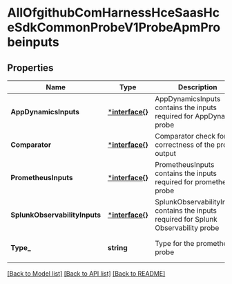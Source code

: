 # AllOfgithubComHarnessHceSaasHceSdkCommonProbeV1ProbeApmProbeinputs

## Properties
Name | Type | Description | Notes
------------ | ------------- | ------------- | -------------
**AppDynamicsInputs** | [***interface{}**](interface{}.md) | AppDynamicsInputs contains the inputs required for AppDynamics probe | [optional] [default to null]
**Comparator** | [***interface{}**](interface{}.md) | Comparator check for the correctness of the probe output | [optional] [default to null]
**PrometheusInputs** | [***interface{}**](interface{}.md) | PrometheusInputs contains the inputs required for prometheus probe | [optional] [default to null]
**SplunkObservabilityInputs** | [***interface{}**](interface{}.md) | SplunkObservabilityInputs contains the inputs required for Splunk Observability probe | [optional] [default to null]
**Type_** | **string** | Type for the prometheus probe | [optional] [default to null]

[[Back to Model list]](../README.md#documentation-for-models) [[Back to API list]](../README.md#documentation-for-api-endpoints) [[Back to README]](../README.md)

